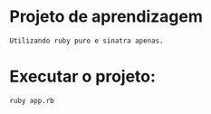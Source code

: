 # Projeto de aprendizagem
    Utilizando ruby puro e sinatra apenas.

# Executar o projeto:
    ruby app.rb